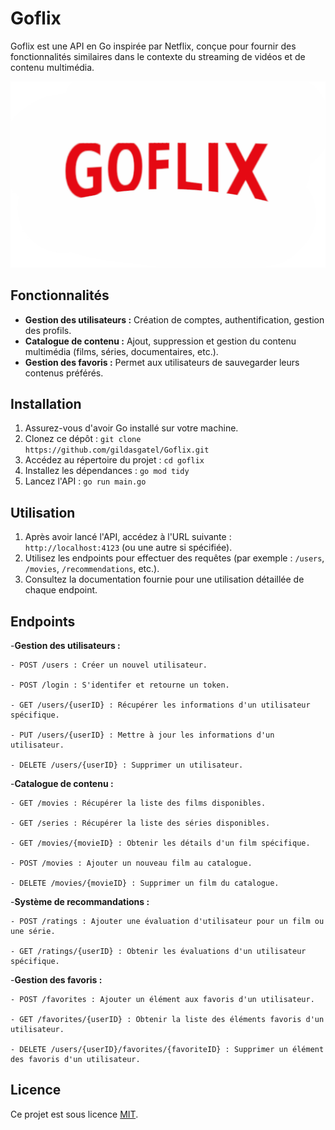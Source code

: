 # Goflix

Goflix est une API en Go inspirée par Netflix, conçue pour fournir des fonctionnalités similaires dans le contexte du streaming de vidéos et de contenu multimédia.

![This is an image](https://github.com/gildasgatel/Goflix/blob/master/goflix.jpg)

## Fonctionnalités

- **Gestion des utilisateurs :** Création de comptes, authentification, gestion des profils.
- **Catalogue de contenu :** Ajout, suppression et gestion du contenu multimédia (films, séries, documentaires, etc.).
- **Gestion des favoris :** Permet aux utilisateurs de sauvegarder leurs contenus préférés.

## Installation

1. Assurez-vous d'avoir Go installé sur votre machine.
2. Clonez ce dépôt : `git clone https://github.com/gildasgatel/Goflix.git`
3. Accédez au répertoire du projet : `cd goflix`
4. Installez les dépendances : `go mod tidy`
5. Lancez l'API : `go run main.go`

## Utilisation

1. Après avoir lancé l'API, accédez à l'URL suivante : `http://localhost:4123` (ou une autre si spécifiée).
2. Utilisez les endpoints pour effectuer des requêtes (par exemple : `/users`, `/movies`, `/recommendations`, etc.).
3. Consultez la documentation fournie pour une utilisation détaillée de chaque endpoint.

## Endpoints

-**Gestion des utilisateurs :**
   
    - POST /users : Créer un nouvel utilisateur.

    - POST /login : S'identifer et retourne un token.
   
    - GET /users/{userID} : Récupérer les informations d'un utilisateur spécifique.
  
    - PUT /users/{userID} : Mettre à jour les informations d'un utilisateur.
   
    - DELETE /users/{userID} : Supprimer un utilisateur.

-**Catalogue de contenu :**
    
    - GET /movies : Récupérer la liste des films disponibles.
    
    - GET /series : Récupérer la liste des séries disponibles.
    
    - GET /movies/{movieID} : Obtenir les détails d'un film spécifique.
    
    - POST /movies : Ajouter un nouveau film au catalogue.
    
    - DELETE /movies/{movieID} : Supprimer un film du catalogue.

-**Système de recommandations :**
    
    - POST /ratings : Ajouter une évaluation d'utilisateur pour un film ou une série.
    
    - GET /ratings/{userID} : Obtenir les évaluations d'un utilisateur spécifique.

-**Gestion des favoris :**
    
    - POST /favorites : Ajouter un élément aux favoris d'un utilisateur.
    
    - GET /favorites/{userID} : Obtenir la liste des éléments favoris d'un utilisateur.
    
    - DELETE /users/{userID}/favorites/{favoriteID} : Supprimer un élément des favoris d'un utilisateur.


## Licence

Ce projet est sous licence [MIT](https://choosealicense.com/licenses/mit/).
